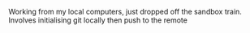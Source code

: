 Working from my local computers, just dropped off the sandbox train.
Involves initialising git locally then push to the remote
